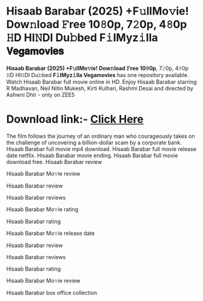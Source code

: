 # Hisaab Barabar (2025) +F𝚞llMo𝚟ie! Dow𝚗load 𝙵ree 10𝟾0p, 7𝟸0p, 4𝟾0p 𝙷D HI𝙽DI Du𝚋bed F𝚒lMyz𝚒lla 𝗩𝗲𝗴𝗮𝗺𝗼𝘃𝗶𝗲𝘀
**Hisaab Barabar (2025) +F𝚞llMo𝚟ie! Dow𝚗load 𝙵ree 10𝟾0p**, 7𝟸0p, 4𝟾0p 𝙷D HI𝙽DI Du𝚋bed **F𝚒lMyz𝚒lla Vegamovies** has one repository available. Watch Hisaab Barabar full movie online in HD. Enjoy Hisaab Barabar starring R Madhavan, Neil Nitin Mukesh, Kirti Kulhari, Rashmi Desai and directed by Ashwni Dhir - only on ZEE5
# Download link:- [Click Here](https://tajainfo.in/hisaab-barabar/)
The film follows the journey of an ordinary man who courageously takes on the challenge of uncovering a billion-dollar scam by a corporate bank. Hisaab Barabar full movie mp4 download. Hisaab Barabar full movie release date netflix. Hisaab Barabar movie ending. Hisaab Barabar full movie download free.
Hisaab Barabar review

Hisaab Barabar Mo𝚟ie review

Hisaab Barabar review

Hisaab Barabar reviews

Hisaab Barabar Mo𝚟ie rating

Hisaab Barabar rating

Hisaab Barabar Mo𝚟ie release date

Hisaab Barabar review

Hisaab Barabar reviews

Hisaab Barabar rating

Hisaab Barabar Mo𝚟ie review

Hisaab Barabar box office collection
